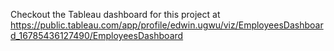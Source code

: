 Checkout the Tableau dashboard for this project at https://public.tableau.com/app/profile/edwin.ugwu/viz/EmployeesDashboard_16785436127490/EmployeesDashboard
